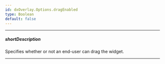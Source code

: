 ```yaml
---
id: dxOverlay.Options.dragEnabled
type: Boolean
default: false
---
```

---
##### shortDescription
Specifies whether or not an end-user can drag the widget.

---
